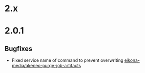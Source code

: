 # 2.x

# 2.0.1

## Bugfixes
- Fixed service name of command to prevent overwriting [eikona-media/akeneo-purge-job-artifacts](https://packagist.org/packages/eikona-media/akeneo-purge-job-artifacts)
